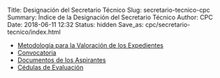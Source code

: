 Title: Designación del Secretario Técnico
Slug: secretario-tecnico-cpc
Summary: Índice de la Designación del Secretario Técnico
Author: CPC
Date: 2018-06-11 12:32
Status: hidden
Save_as: cpc/secretario-tecnico/index.html


* [Metodología para la Valoración de los Expedientes]({filename}/cpc/secretario-tecnico/metodologia-valoracion-expedientes.md)
* [Convocatoria]({filename}/cpc/secretario-tecnico/convocatoria.md)
* [Documentos de los Aspirantes]({filename}/cpc/secretario-tecnico/aspirantes-documentos.md)
* [Cédulas de Evaluación]({filename}/cpc/secretario-tecnico/cedulas-evaluacion.md)
